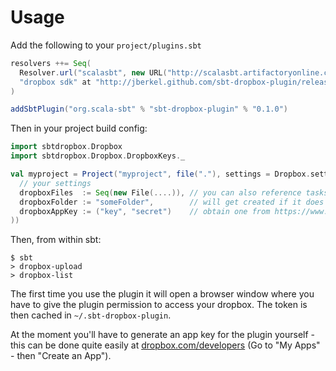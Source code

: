 # Usage

Add the following to your `project/plugins.sbt`

```scala
resolvers ++= Seq(
  Resolver.url("scalasbt", new URL("http://scalasbt.artifactoryonline.com/scalasbt/sbt-plugin-releases"))(Resolver.ivyStylePatterns),
  "dropbox sdk" at "http://jberkel.github.com/sbt-dropbox-plugin/releases"
)

addSbtPlugin("org.scala-sbt" % "sbt-dropbox-plugin" % "0.1.0")
```

Then in your project build config:

```scala
import sbtdropbox.Dropbox
import sbtdropbox.Dropbox.DropboxKeys._

val myproject = Project("myproject", file("."), settings = Dropbox.settings ++ Seq(
  // your settings
  dropboxFiles  := Seq(new File(....)), // you can also reference tasks producing files here
  dropboxFolder := "someFolder",        // will get created if it does not exist, can be empty
  dropboxAppKey := ("key", "secret")    // obtain one from https://www.dropbox.com/developers
))
```

Then, from within sbt:

    $ sbt
    > dropbox-upload
    > dropbox-list

The first time you use the plugin it will open a browser window where you have to give the plugin permission to access
your dropbox.  The token is then cached in `~/.sbt-dropbox-plugin`.

At the moment you'll have to generate an app key for the plugin yourself - this can be done quite easily at
[dropbox.com/developers](https://www.dropbox.com/developers) (Go to "My Apps" - then "Create an App").
